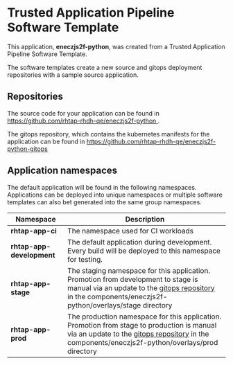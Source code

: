 # Trusted Application Pipeline Software Template

This application, **eneczjs2f-python**, was created from a Trusted Application Pipeline Software Template.

The software templates create a new source and gitops deployment repositories with a sample source application. 

## Repositories

The source code for your application can be found in [https://github.com/rhtap-rhdh-qe/eneczjs2f-python ](https://github.com/rhtap-rhdh-qe/eneczjs2f-python ).
 
The gitops repository, which contains the kubernetes manifests for the application can be found in 
[https://github.com/rhtap-rhdh-qe/eneczjs2f-python-gitops ](https://github.com/rhtap-rhdh-qe/eneczjs2f-python-gitops ) 

## Application namespaces 

The default application will be found in the following namespaces. Applications can be deployed into unique namespaces or multiple software templates can also bet generated into the same group namespaces.  

|  Namespace   |  Description   |  
| -------- | -------- |
| **rhtap-app-ci** | The namespace used for CI workloads |
| **rhtap-app-development** | The default application during development. Every build will be deployed to this namespace for testing. |
| **rhtap-app-stage** | The staging namespace for this application. Promotion from development to stage is manual via an update to the [gitops repository](https://github.com/rhtap-rhdh-qe/eneczjs2f-python-gitops ) in the components/eneczjs2f-python/overlays/stage directory |
| **rhtap-app-prod** | The production namespace for this application. Promotion from stage to production is manual via an update to the [gitops repository](https://github.com/rhtap-rhdh-qe/eneczjs2f-python-gitops ) in the components/eneczjs2f-python/overlays/prod directory |